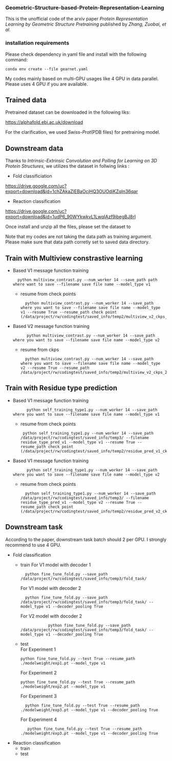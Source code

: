 ### Geometric-Structure-based-Protein-Representation-Learning

This is the unofficial code of the arxiv paper *Protein Representation Learning by Geometric Structure Pretraining* published by *Zhang, Zuobai, et al*.

### installation requirements
Please check dependency in yaml file and install with the following command:

    conda env create --file gearnet.yaml

My codes mainly based on multi-GPU usages like 4 GPU in data parallel. 
Please uses 4 GPU if you are available.

## Trained data 

Pretrained dataset can be downloaded in the following liks:

https://alphafold.ebi.ac.uk/download
  
For the clarification, we used *Swiss-Prot*(PDB files) for pretraining model.

## Downstream data 
Thanks to *Intrinsic-Extrinsic Convolution and Polling for Learning on 3D Protein Structures*, we utilizes the dataset in follwing links :
* Fold classificiation 

https://drive.google.com/uc?export=download&id=1chZAkaZlEBaOcjHQ3OUOdiKZqIn36qar

* Reaction classification 

https://drive.google.com/uc?export=download&id=1udP6_90WYkwkvL1LwqIAzf9ibegBJ8rI

Once install and unzip all the files, please set the dataset to 

Note that my codes are not taking the data path as training argument. Please make sure that data path corretly set to saved data directory.

## Train with Multiview constrastive learning 

* Based V1 message function training

        python multiview_contrast.py --num_worker 14 --save_path path where want to save --filename save file name --model_type v1 
    
    * resume from check points
    
            python multiview_contrast.py --num_worker 14 --save_path where you want to save --filename save file name --model_type v1 --resume True --resume_path check point (/data/project/rw/codingtest/saved_info/temp2/multiview_v2_ckps_1.pt)
* Based V2 message function training

            python multiview_contrast.py --num_worker 14 --save_path where you want to save --filename save file name --model_type v2 
            
    * resume from ckps

            python multiview_contrast.py --num_worker 14 --save_path where you want to save --filename save file name --model_type v2 --resume True --resume_path /data/project/rw/codingtest/saved_info/temp2/multiview_v2_ckps_2.pt

## Train with Residue type prediction 

* Based V1 message function training
            
            python self_training_type1.py --num_worker 14 --save_path where you want to save --filename save file name --model_type v1
           
     * resume from check points

            python self_training_type1.py --num_worker 14 --save_path /data/project/rw/codingtest/saved_info/temp3/ --filename residue_type_pred_v1 --model_type v1 --resume True --resume_path check point (/data/project/rw/codingtest/saved_info/temp2/residue_pred_v1_ckps_1.pt)

* Based V1 message function training 

            python self_training_type1.py --num_worker 14 --save_path where you want to save --filename save file name --model_type v2
            
    * resume from check points

            python self_training_type1.py --num_worker 14 --save_path /data/project/rw/codingtest/saved_info/temp3/ --filename residue_type_pred_v1 --model_type v2 --resume True --resume_path check point (/data/project/rw/codingtest/saved_info/temp2/residue_pred_v2_ckps_1.pt)

## Downstream task 
According to the paper, downstream task batch should 2 per GPU. I strongly recommend to use 4 GPU. 
* Fold classification 
    * train 
        For V1 model with decoder 1
            
            python fine_tune_fold.py --save_path /data/project/rw/codingtest/saved_info/temp3/fold_task/
            
        For V1 model with decoder 2
        
            python fine_tune_fold.py --save_path /data/project/rw/codingtest/saved_info/temp3/fold_task/ --model_type v1 --decoder_pooling True
            
        For V2 model with docoder 2
                      
                      python fine_tune_fold.py --save_path /data/project/rw/codingtest/saved_info/temp3/fold_task/ --model_type v1 --decoder_pooling True
    * test  
          For Experiment 1
          
          python fine_tune_fold.py --test True --resume_path ./modelweight/exp1.pt --model_type v1 
          
         For Experiment 2 
          
          python fine_tune_fold.py --test True --resume_path ./modelweight/exp2.pt --model_type v1 
          
         For Experiment 3
         
            python fine_tune_fold.py --test True --resume_path ./modelweight/exp3.pt --model_type v1 --decoder_pooling True
          
         For Experiment 4
         
             python fine_tune_fold.py --test True --resume_path ./modelweight/exp3.pt --model_type v1 --decoder_pooling True
* Reaction classification
    * train 
    * test 



